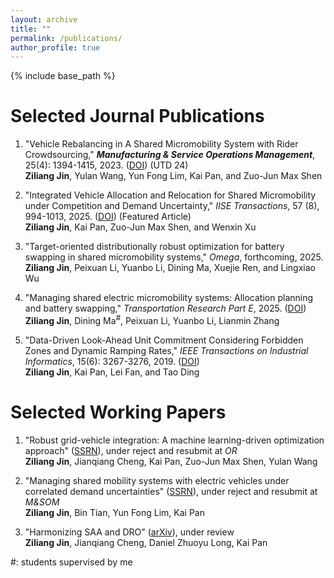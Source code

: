 ```yaml
---
layout: archive
title: ""
permalink: /publications/
author_profile: true
---
```

{% include base_path %} 

# Selected Journal Publications

1. "Vehicle Rebalancing in A Shared Micromobility System with Rider Crowdsourcing," ***Manufacturing & Service Operations Management***, 25(4): 1394-1415, 2023. ([DOI](https://pubsonline.informs.org/doi/abs/10.1287/msom.2023.1199)) (UTD 24)   
**Ziliang Jin**, Yulan Wang, Yun Fong Lim, Kai Pan, and Zuo-Jun Max Shen

1. "Integrated Vehicle Allocation and Relocation for Shared Micromobility under Competition and Demand Uncertainty," *IISE Transactions*, 57 (8), 994-1013, 2025. ([DOI](https://www.tandfonline.com/doi/abs/10.1080/24725854.2024.2404555)) (Featured Article)  
**Ziliang Jin**, Kai Pan, Zuo-Jun Max Shen, and Wenxin Xu

1. "Target-oriented distributionally robust optimization for battery swapping in shared micromobility systems," *Omega*, forthcoming, 2025.  
**Ziliang Jin**, Peixuan Li, Yuanbo Li, Dining Ma, Xuejie Ren, and Lingxiao Wu

1. "Managing shared electric micromobility systems: Allocation planning and battery swapping," *Transportation Research Part E*, 2025.  ([DOI](https://www.sciencedirect.com/science/article/abs/pii/S1366554525001498))   
**Ziliang Jin**, Dining Ma<sup>#</sup>, Peixuan Li, Yuanbo Li, Lianmin Zhang

1. "Data-Driven Look-Ahead Unit Commitment Considering Forbidden Zones and Dynamic Ramping Rates," *IEEE Transactions on Industrial Informatics*, 15(6): 3267-3276, 2019. ([DOI](https://ieeexplore.ieee.org/abstract/document/8493336?casa_token=9prJPr0QauMAAAAA:ywW_WcplPwc_2xz2cq_pgEYnaxjR5wW47MWsuOeoT5wwprimBnr0uX9_MqIEz9JrzoxW2bjztw))   
**Ziliang Jin**, Kai Pan, Lei Fan, and Tao Ding

# Selected Working Papers

1. "Robust grid-vehicle integration: A machine learning-driven optimization approach" ([SSRN](https://papers.ssrn.com/sol3/papers.cfm?abstract_id=4701947)), under reject and resubmit at *OR*   
**Ziliang Jin**, Jianqiang Cheng, Kai Pan, Zuo-Jun Max Shen, Yulan Wang

1. "Managing shared mobility systems with electric vehicles under correlated demand uncertainties" ([SSRN](https://papers.ssrn.com/sol3/papers.cfm?abstract_id=4959578)), under reject and resubmit at *M&SOM*   
**Ziliang Jin**, Bin Tian, Yun Fong Lim, Kai Pan

1. "Harmonizing SAA and DRO" ([arXiv](https://arxiv.org/abs/2508.18767)), under review   
**Ziliang Jin**, Jianqiang Cheng, Daniel Zhuoyu Long, Kai Pan

#: students supervised by me

